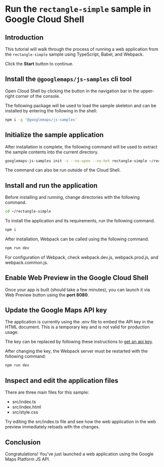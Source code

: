 # Run the `rectangle-simple` sample in Google Cloud Shell

<walkthrough-tutorial-duration duration="10"/>

## Introduction

This tutorial will walk through the process of running a web application from
the `rectangle-simple` sample using TypeScript, Babel, and Webpack.

Click the **Start** button to continue.

## Install the `@googlemaps/js-samples` cli tool

Open Cloud Shell by clicking the
<walkthrough-cloud-shell-icon></walkthrough-cloud-shell-icon> button in the
navigation bar in the upper-right corner of the console.

The following package will be used to load the sample skeleton and can be
installed by entering the following in the shell:

```bash
npm i -g '@googlemaps/js-samples'
```

## Initialize the sample application

After installation is complete, the following command will be used to extract
the sample contents into the current directory.

```bash
googlemaps-js-samples init -v --no-open --no-hot rectangle-simple ~/rectangle-simple
```

The command can also be run outside of the Cloud Shell.

## Install and run the application

Before installing and running, change directories with the following command.

```bash
cd ~/rectangle-simple
```

To install the application and its requirements, run the following command.

```bash
npm i
```

After installation, Webpack can be called using the following command.

```bash
npm run dev
```

For configuration of Webpack, check
<walkthrough-editor-open-file filePath="~/rectangle-simple/webpack.dev.js">webpack.dev.js</walkthrough-editor-open-file>,
<walkthrough-editor-open-file filePath="~/rectangle-simple/webpack.prod.js">webpack.prod.js</walkthrough-editor-open-file>,
and
<walkthrough-editor-open-file filePath="~/rectangle-simple/webpack.common.js">webpack.common.js</walkthrough-editor-open-file>.

## Enable Web Preview in the Google Cloud Shell

Once your app is built (should take a few minutes), you can launch it via
<walkthrough-spotlight-pointer target="cloudshell" spotlightId="devshell-web-preview-button">Web
Preview button</walkthrough-spotlight-pointer> using the **port 8080**.

## Update the Google Maps API key

The application is currently using the
<walkthrough-editor-open-file filePath="~/rectangle-simple/.env">.env</walkthrough-editor-open-file>
file to embed the API key in the HTML document. This is a temporary key and is
not valid for production usage.

The key can be replaced by following these instructions to
[get an api key](https://developers.google.com/maps/documentation/javascript/get-api-key).

After changing the key, the Webpack server must be restarted with the following
command:

```bash
npm run dev
```

## Inspect and edit the application files

There are three main files for this sample:

*   <walkthrough-editor-open-file filePath="~/rectangle-simple/src/index.ts">src/index.ts</walkthrough-editor-open-file>
*   <walkthrough-editor-open-file filePath="~/rectangle-simple/src/index.html">src/index.html</walkthrough-editor-open-file>
*   <walkthrough-editor-open-file filePath="~/rectangle-simple/src/style.css">src/style.css</walkthrough-editor-open-file>

Try editing the <walkthrough-editor-open-file filePath="~/rectangle-simple/src/index.ts">src/index.ts</walkthrough-editor-open-file> file and see how the web application in the web preview immediately reloads with the changes.

## Conclusion

<walkthrough-conclusion-trophy></walkthrough-conclusion-trophy>

Congratulations! You've just launched a web application using the Google Maps
Platform JS API.
